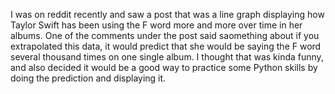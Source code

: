 I was on reddit recently and saw a post that was a line graph displaying how Taylor Swift has been using the F word more and more over time in her albums.
One of the comments under the post said saomething about if you extrapolated this data, it would predict that she would be saying the F word several thousand times on one single album.
I thought that was kinda funny, and also decided it would be a good way to practice some Python skills by doing the prediction and displaying it.
